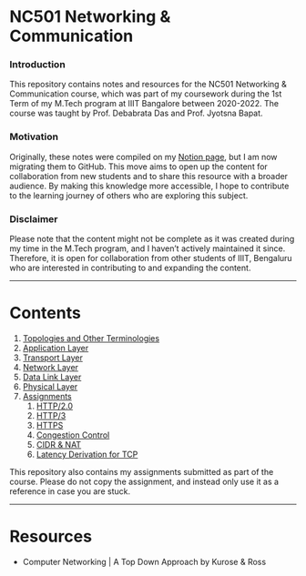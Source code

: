 # NC501 Networking & Communication

### Introduction

This repository contains notes and resources for the NC501 Networking & Communication course, which was part of my coursework during the 1st Term of my M.Tech program at IIIT Bangalore between 2020-2022. The course was taught by Prof. Debabrata Das and Prof. Jyotsna Bapat.

### Motivation

Originally, these notes were compiled on my [Notion page](https://shathin.notion.site/NC-501-Networking-Communication-59476c51650c4a478a58a55fb84a2bc3), but I am now migrating them to GitHub. This move aims to open up the content for collaboration from new students and to share this resource with a broader audience. By making this knowledge more accessible, I hope to contribute to the learning journey of others who are exploring this subject.

### Disclaimer

Please note that the content might not be complete as it was created during my time in the M.Tech program, and I haven’t actively maintained it since. Therefore, it is open for collaboration from other students of IIIT, Bengaluru who are interested in contributing to and expanding the content.

-----

# Contents

1. [Topologies and Other Terminologies](/notes/topologies-terminologies.md)
2. [Application Layer](/notes/application-layer.md)
3. [Transport Layer](/notes/transport-layer.md)
4. [Network Layer](/notes/network-layer.md)
5. [Data Link Layer](/notes/data-link-layer.md)
6. [Physical Layer](/notes/physical-layer.md)
7. [Assignments](/assignments/)
   1. [HTTP/2.0](/assignments/assignment-1-http-2.md)
   2. [HTTP/3](/assignments/assignment-2-http-3.md)
   3. [HTTPS](/assignments/assignment-https.md)
   4. [Congestion Control](/assignments/assignment-congestion-control.md)
   5. [CIDR & NAT](/assignments/assignment-cidr-nat.md)
   6. [Latency Derivation for TCP](/assignments/assignment-latency-tcp.md)
 

This repository also contains my assignments submitted as part of the course. 
Please do not copy the assignment, and instead only use it as a reference in case you are stuck. 

-----

# Resources

- Computer Networking | A Top Down Approach by Kurose & Ross
